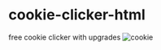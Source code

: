 # cookie-clicker-html
free cookie clicker with upgrades 
![cookie](https://user-images.githubusercontent.com/100260266/219974338-dbb04c53-f38c-491d-b663-85e8517e0646.png)
